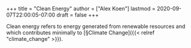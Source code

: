 +++
title = "Clean Energy"
author = ["Alex Koen"]
lastmod = 2020-09-07T22:00:05-07:00
draft = false
+++

Clean energy refers to energy generated from renewable resources and which contributes minimally to [§Climate Change]({{< relref "climate_change" >}}).

